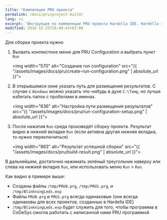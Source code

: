 ```yaml
---
title: "Компиляция PRU проекта"
permalink: /docs/pru/project-build/
lang: ru
excerpt: "Инструкция по компиляции PRU проекта Hardella IDE. Hardella это среда для программирования ПЛК на языках группы 61131 (ST и т.п.)"
modified: 2016-12-25T20:49:43+03:00
---
```


Для сборки проекта нужно

  1. Вызвать контекстное меню для PRU Configuration и выбрать пункт `Run`

     <img width="570" alt="Создание run configuration" src="{{ "/assets/images/docs/pru/create-run-configuration.png" | absolute_url }}">

  1. В открывшемся окне указать путь для размещения результатов. С случае с `Windows` можно указать что-нибудь в духе `C:\Temp`, но лучше избегать папок с пробелами в именах.

     <img width="636" alt="Настройка пути размещения результатов" src="{{ "/assets/images/docs/pru/run-configuration-setup.png" | absolute_url }}">

  1. После нажатия `Run` среда произведёт сборку проекта. Результат видно в нижней вкладке `Run` (если активна другая нижняя вкладка, то нужно переключиться)

     <img width="863" alt="Результат успешной сборки" src="{{ "/assets/images/docs/pru/build-result.png" | absolute_url }}">

В дальнейшем, достаточно нажимать зелёный треугольник наверху или слева на нижней вкладке `Run`, или использовать меню `Run` > `Run`.

Как видно в примере выше:
  - Созданы файлы `/tmp/PRU0.prg`, `/tmp/PRU1.prg`,  и `/tmp/BlinkningLeds.exp`
  - Файлы `PRU0.prg` и `PRU1.prg` всегда одинаковые (они всегда одинаковы для всех проектов, созданных в Hardella IDE)
  - `/tmp/BlinkningLeds.exp` будет служить для того, чтобы программа в CoDeSys смогла работать с написанной нами PRU программой
